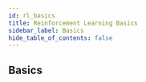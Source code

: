 ```yaml
---
id: rl_basics
title: Reinforcement Learning Basics
sidebar_label: Basics
hide_table_of_contents: false
---
```


## Basics